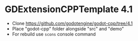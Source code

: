 # GDExtensionCPPTemplate 4.1

- Clone https://github.com/godotengine/godot-cpp/tree/4.1
- Place "godot-cpp" folder alongside "src" and "demo"
- For rebuild use ```scons``` console command
